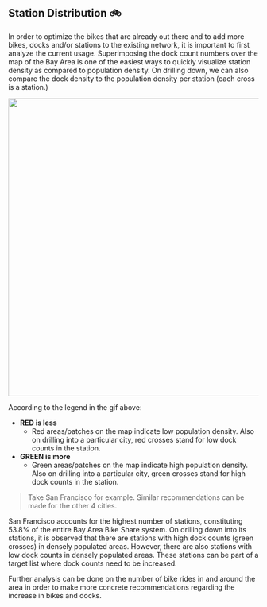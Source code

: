 ## Station Distribution :bike:

In order to optimize the bikes that are already out there and to add more bikes, docks and/or stations to the existing network, it is important to first analyze the current usage. Superimposing the dock count numbers over the map of the Bay Area is one of the easiest ways to quickly visualize station density as compared to population density. On drilling down, we can also compare the dock density to the population density per station (each cross is a station.)

<p align="center">
<img src="https://media.giphy.com/media/hVyocQ9iNltpQmVXtC/giphy.gif" width="1000" height="600">
</p>

According to the legend in the gif above:
- **RED is less**
    - Red areas/patches on the map indicate low population density. Also on drilling into a particular city, red crosses stand for low dock counts in the station.
- **GREEN is more**
    - Green areas/patches on the map indicate high population density. Also on drilling into a particular city, green crosses stand for high dock counts in the station.

> Take San Francisco for example. Similar recommendations can be made for the other 4 cities. 

San Francisco accounts for the highest number of stations, constituting 53.8% of the entire Bay Area Bike Share system. On drilling down into its stations, it is observed that there are stations with high dock counts (green crosses) in densely populated areas. However, there are also stations with low dock counts in densely populated areas. These stations can be part of a target list where dock counts need to be increased. 

Further analysis can be done on the number of bike rides in and around the area in order to make more concrete recommendations regarding the increase in bikes and docks.

